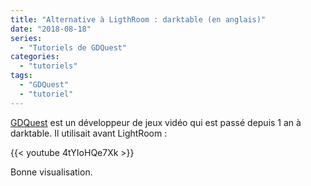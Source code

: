 ```yaml
---
title: "Alternative à LigthRoom : darktable (en anglais)"
date: "2018-08-18"
series:
  - "Tutoriels de GDQuest"
categories: 
  - "tutoriels"
tags: 
  - "GDQuest"
  - "tutoriel"
---
```


[GDQuest](https://www.youtube.com/channel/UCxboW7x0jZqFdvMdCFKTMsQ) est un développeur de jeux vidéo qui est passé depuis 1 an à darktable. Il utilisait avant LightRoom : 

{{< youtube 4tYIoHQe7Xk >}}

Bonne visualisation.
